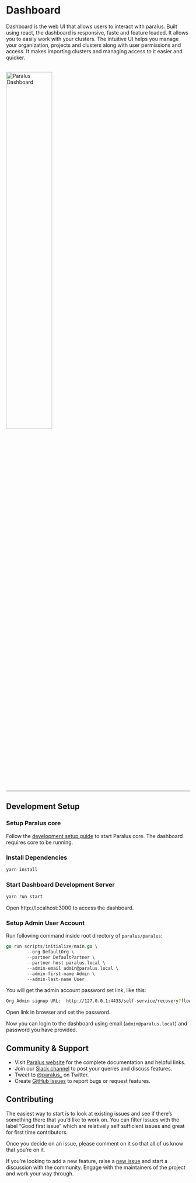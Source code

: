 # Dashboard

Dashboard is the web UI that allows users to interact with paralus. Built using react, the dashboard is responsive, faste and feature loaded. It allows you to easily work with your clusters. The intuitive UI helps you manage your organization, projects and clusters along with user permissions and access. It makes importing clusters and managing access to it easier and quicker.

<br>

<img src="https://raw.githubusercontent.com/paralus/paralus/845812b5f7f2e0f69f4645eb8c9016e6b250c4c7/paralus.gif?token=GHSAT0AAAAAABPXWZYZAJMCUKQICMJT6UYCYVIHS5A" alt="Paralus Dashboard" height="50%" width="50%"/>

<hr>

## Development Setup

### Setup Paralus core

Follow the [development setup guide](https://github.com/paralus/paralus/blob/main/CONTRIBUTING.md#development-setup) to start Paralus core. The dashboard requires core to be running.

### Install Dependencies

```bash
yarn install
```

### Start Dashboard Development Server

```bash
yarn run start
```

Open http://localhost:3000 to access the dashboard.

### Setup Admin User Account

Run following command inside root directory of `paralus/paralus`:

```go
go run scripts/initialize/main.go \
        --org DefaultOrg \
        --partner DefaultPartner \
        --partner-host paralus.local \
        --admin-email admin@paralus.local \
        --admin-first-name Admin \
        --admin-last-name User
```

You will get the admin account password set link, like this:

```bash
Org Admin signup URL:  http://127.0.0.1:4433/self-service/recovery?flow=7c85618b-cc38-4f4f-895c-3540f1fe5149&token=sf7fHWXDW664Y1DAMg5QIJ6Hqg97Huu7
```

Open link in browser and set the password.

Now you can login to the dashboard using email (`admin@paralus.local`) and password you have provided.

## Community & Support

- Visit [Paralus website](https://paralus.io) for the complete documentation and helpful links.
- Join our [Slack channel](https://join.slack.com/t/paralus/shared_invite/zt-1a9x6y729-ySmAq~I3tjclEG7nDoXB0A) to post your queries and discuss features.
- Tweet to [@paralus_](https://twitter.com/paralus_/) on Twitter.
- Create [GitHub Issues](https://github.com/paralus/dashboard/issues) to report bugs or request features.

## Contributing

The easiest way to start is to look at existing issues and see if there’s something there that you’d like to work on. You can filter issues with the label “Good first issue” which are relatively self sufficient issues and great for first time contributors.

Once you decide on an issue, please comment on it so that all of us know that you’re on it.

If you’re looking to add a new feature, raise a [new issue](https://github.com/paralus/dashboard/issues) and start a discussion with the community. Engage with the maintainers of the project and work your way through.
